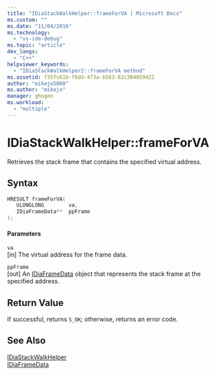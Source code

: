 ```yaml
---
title: "IDiaStackWalkHelper::frameForVA | Microsoft Docs"
ms.custom: ""
ms.date: "11/04/2016"
ms.technology: 
  - "vs-ide-debug"
ms.topic: "article"
dev_langs: 
  - "C++"
helpviewer_keywords: 
  - "IDiaStackWalkHelper2::frameForVA method"
ms.assetid: f35fc61b-f8dd-473a-b583-82c304059422
author: "mikejo5000"
ms.author: "mikejo"
manager: ghogen
ms.workload: 
  - "multiple"
---
```

# IDiaStackWalkHelper::frameForVA
Retrieves the stack frame that contains the specified virtual address.  
  
## Syntax  
  
```C++  
HRESULT frameForVA(   
   ULONGLONG        va,  
   IDiaFrameData**  ppFrame  
);  
```  
  
#### Parameters  
 `va`  
 [in] The virtual address for the frame data.  
  
 `ppFrame`  
 [out] An [IDiaFrameData](../../debugger/debug-interface-access/idiaframedata.md) object that represents the stack frame at the specified address.  
  
## Return Value  
 If successful, returns `S_OK`; otherwise, returns an error code.  
  
## See Also  
 [IDiaStackWalkHelper](../../debugger/debug-interface-access/idiastackwalkhelper.md)   
 [IDiaFrameData](../../debugger/debug-interface-access/idiaframedata.md)